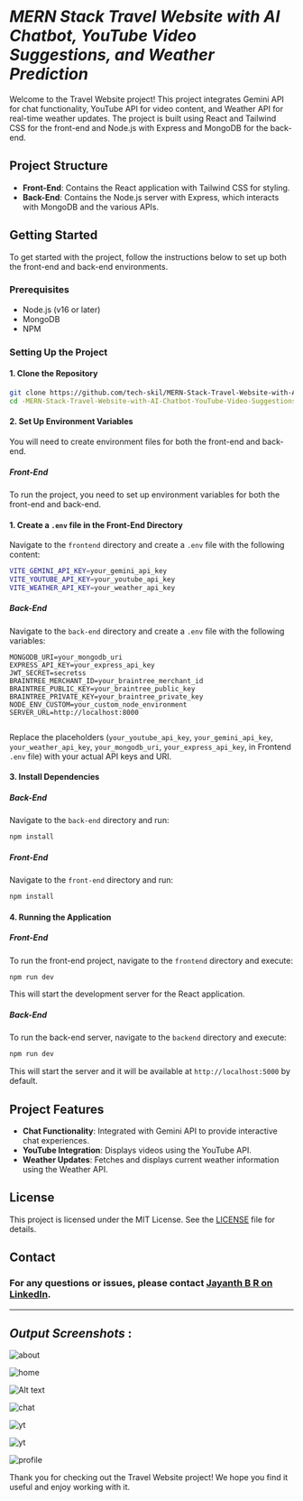 
# *MERN Stack Travel Website with AI Chatbot, YouTube Video Suggestions, and Weather Prediction*

Welcome to the Travel Website project! This project integrates Gemini API for chat functionality, YouTube API for video content, and Weather API for real-time weather updates. The project is built using React and Tailwind CSS for the front-end and Node.js with Express and MongoDB for the back-end.

## Project Structure

- **Front-End**: Contains the React application with Tailwind CSS for styling.
- **Back-End**: Contains the Node.js server with Express, which interacts with MongoDB and the various APIs.

## Getting Started

To get started with the project, follow the instructions below to set up both the front-end and back-end environments.

### Prerequisites

- Node.js (v16 or later)
- MongoDB
- NPM 

### Setting Up the Project

#### 1. Clone the Repository

```bash
git clone https://github.com/tech-skil/MERN-Stack-Travel-Website-with-AI-Chatbot-YouTube-Video-Suggestions-and-Weather-Prediction.git
cd -MERN-Stack-Travel-Website-with-AI-Chatbot-YouTube-Video-Suggestions-and-Weather-Prediction
```

#### 2. Set Up Environment Variables

You will need to create environment files for both the front-end and back-end.

##### Front-End

To run the project, you need to set up environment variables for both the front-end and back-end.

#### 1. Create a `.env` file in the Front-End Directory

Navigate to the `frontend` directory and create a `.env` file with the following content:

```bash
VITE_GEMINI_API_KEY=your_gemini_api_key
VITE_YOUTUBE_API_KEY=your_youtube_api_key
VITE_WEATHER_API_KEY=your_weather_api_key
```

##### Back-End

Navigate to the `back-end` directory and create a `.env` file with the following variables:

```
MONGODB_URI=your_mongodb_uri
EXPRESS_API_KEY=your_express_api_key
JWT_SECRET=secretss
BRAINTREE_MERCHANT_ID=your_braintree_merchant_id
BRAINTREE_PUBLIC_KEY=your_braintree_public_key
BRAINTREE_PRIVATE_KEY=your_braintree_private_key
NODE_ENV_CUSTOM=your_custom_node_environment
SERVER_URL=http://localhost:8000


```

Replace the placeholders (`your_youtube_api_key`, `your_gemini_api_key`, `your_weather_api_key`, `your_mongodb_uri`, `your_express_api_key`, in Frontend `.env` file) with your actual API keys and URI.

#### 3. Install Dependencies

##### Back-End

Navigate to the `back-end` directory and run:

```bash
npm install
```

##### Front-End

Navigate to the `front-end` directory and run:

```bash
npm install
```

#### 4. Running the Application

##### Front-End

To run the front-end project, navigate to the `frontend` directory and execute:

```bash
npm run dev
```

This will start the development server for the React application.

##### Back-End

To run the back-end server, navigate to the `backend` directory and execute:

```bash
npm run dev
```

This will start the server and it will be available at `http://localhost:5000` by default.

## Project Features

- **Chat Functionality**: Integrated with Gemini API to provide interactive chat experiences.
- **YouTube Integration**: Displays videos using the YouTube API.
- **Weather Updates**: Fetches and displays current weather information using the Weather API.


## License

This project is licensed under the MIT License. See the [LICENSE](LICENSE) file for details.

## Contact

### For any questions or issues, please contact [Jayanth B R on LinkedIn](https://www.linkedin.com/in/jayanth-b-r-650bb3253?utm_source=share&utm_campaign=share_via&utm_content=profile&utm_medium=android_app).
---
## *Output Screenshots* : 
![about](https://github.com/tech-skil/Chat-miniprojrct/blob/chatbot/triplo/triplo%20(2).jpg)

![home](https://github.com/tech-skil/Chat-miniprojrct/blob/chatbot/triplo/triplo%20(1).jpg)

![Alt text](https://github.com/tech-skil/Chat-miniprojrct/blob/chatbot/triplo/triplo%20(5).jpg)

![chat](https://github.com/tech-skil/Chat-miniprojrct/blob/chatbot/triplo/triplo%20(3).jpg)

![yt](https://github.com/tech-skil/Chat-miniprojrct/blob/chatbot/triplo/triplo%20(7).jpg)

![yt](https://github.com/tech-skil/Chat-miniprojrct/blob/chatbot/triplo/triplo%20(4).jpg)

![profile](https://github.com/tech-skil/Chat-miniprojrct/blob/chatbot/triplo/triplo%20(6).jpg)

Thank you for checking out the Travel Website project! We hope you find it useful and enjoy working with it.

